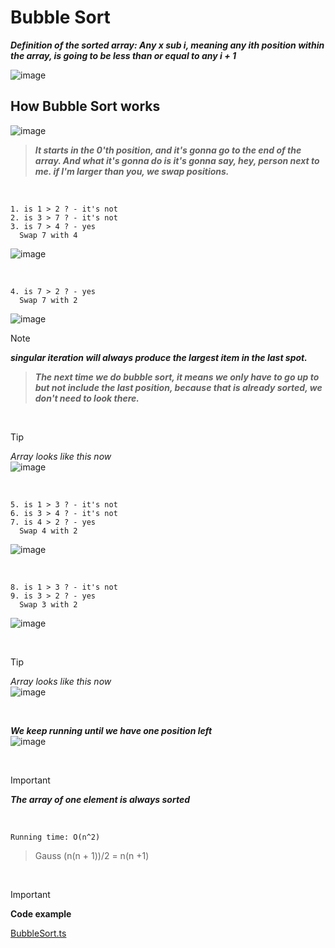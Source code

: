 # Bubble Sort

***Definition of the sorted array: Any x sub i, meaning any ith position within the array, is going to be less than or equal to any i + 1***

![image](https://github.com/mbrezov/The-Last-Algorithms-Course-Youll-Need-notes/assets/127137480/7678e315-6d33-4cdd-9b09-0b4838adda5c)

## How Bubble Sort works

![image](https://github.com/mbrezov/The-Last-Algorithms-Course-Youll-Need-notes/assets/127137480/c45957fd-2b00-47b4-9dc2-92dbf5389a0d)

>***It starts in the 0'th position, and it's gonna go to the end of the array. And what it's gonna do is it's gonna say, hey, person next to me. if I'm larger than you, we swap positions.***

<br />

```
1. is 1 > 2 ? - it's not
2. is 3 > 7 ? - it's not
3. is 7 > 4 ? - yes
  Swap 7 with 4
```
![image](https://github.com/mbrezov/The-Last-Algorithms-Course-Youll-Need-notes/assets/127137480/a7e1c4f7-221b-4d83-acb2-a072f695c1f2)

<br />

```
4. is 7 > 2 ? - yes
  Swap 7 with 2
```
![image](https://github.com/mbrezov/The-Last-Algorithms-Course-Youll-Need-notes/assets/127137480/7d31eb98-9d02-46d9-b180-268adb11d4b5)

>[!NOTE]
> ***singular iteration will always produce the largest item in the last spot.***

>***The next time we do bubble sort, it means we only have to go up to but not include the last position, because that is already sorted, we don't need to look there.***

<br />

> [!TIP]
>*Array looks like this now*
><br />
>![image](https://github.com/mbrezov/The-Last-Algorithms-Course-Youll-Need-notes/assets/127137480/8d7f8682-0dbe-45a7-9477-d507de46dc24)

<br />

```
5. is 1 > 3 ? - it's not
6. is 3 > 4 ? - it's not
7. is 4 > 2 ? - yes
  Swap 4 with 2
```

![image](https://github.com/mbrezov/The-Last-Algorithms-Course-Youll-Need-notes/assets/127137480/295efe6d-0c32-4e41-9dcb-8ffb15614525)

<br />

```
8. is 1 > 3 ? - it's not
9. is 3 > 2 ? - yes
  Swap 3 with 2
```
![image](https://github.com/mbrezov/The-Last-Algorithms-Course-Youll-Need-notes/assets/127137480/a2d455bc-ab5e-440d-bf66-2a58e7287696)

<br />

> [!TIP]
>*Array looks like this now*
><br />
>![image](https://github.com/mbrezov/The-Last-Algorithms-Course-Youll-Need-notes/assets/127137480/ef01aff3-42b8-46ba-9663-4d33101ef7ef)

<br />

***We keep running until we have one position left***
<br />
![image](https://github.com/mbrezov/The-Last-Algorithms-Course-Youll-Need-notes/assets/127137480/46f4641e-7cd5-4961-8daf-c3349cf2b8a7)

<br />

> [!IMPORTANT]
> ***The array of one element is always sorted***

<br />

`Running time: O(n^2)`

>Gauss
>(n(n + 1))/2 = n(n +1)

<br />

> [!IMPORTANT]
> **Code example**
> 
> [BubbleSort.ts](https://github.com/mbrezov/The-Last-Algorithms-Course-Youll-Need-notes/blob/main/06-Bubble%20Sort/src/BubbleSort.ts)
